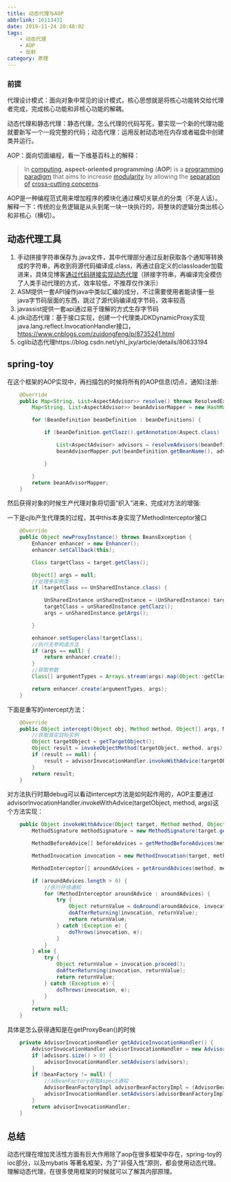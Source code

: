```yaml
---
title: 动态代理与AOP
abbrlink: 16113431
date: 2019-11-24 20:48:02
tags: 
    - 动态代理
    - AOP
    - 反射
category: 原理
---
```



### 前提

代理设计模式：面向对象中常见的设计模式，核心思想就是将核心功能转交给代理者完成，完成核心功能和非核心功能的解耦。

动态代理和静态代理：静态代理，怎么代理的代码写死，要实现一个新的代理功能就要新写一个一段完整的代码；动态代理：运用反射动态地在内存或者磁盘中创建类并运行。

AOP：面向切面编程，看一下维基百科上的解释：

>  In [computing](https://en.wikipedia.org/wiki/Computing), **aspect-oriented programming** (**AOP**) is a [programming paradigm](https://en.wikipedia.org/wiki/Programming_paradigm) that aims to increase [modularity](https://en.wikipedia.org/wiki/Modularity_(programming)) by allowing the [separation of](https://en.wikipedia.org/wiki/Separation_of_concerns) [cross-cutting concerns](https://en.wikipedia.org/wiki/Cross-cutting_concern). 

AOP是一种编程范式用来增加程序的模块化通过横切关联点的分类（不是人话）。解释一下：传统的业务逻辑是从头到尾一块一块执行的，将整块的逻辑分类出核心和非核心（横切）。

## 动态代理工具

1. 手动拼接字符串保存为.java文件，其中代理部分通过反射获取各个通知等转换成的字符串，再收到将源代码编译成.class，再通过自定义的classloader加载进来，具体见博客[通过代码拼接实现动态代理](https://blog.csdn.net/z956281507/article/details/80282077 )（拼接字符串，再编译完全模仿了人类手动代理的方式，效率较低，不推荐仅作演示）
2. ASM提供一套API操作java中类似汇编的成分，不过需要使用者能读懂一些java字节码层面的东西，跳过了源代码编译成字节码，效率较高
3. javassist提供一套api通过易于理解的方式生存字节码
4. jdk动态代理：基于接口实现，创建一个代理类JDKDynamicProxy实现java.lang.reflect.InvocationHandler接口，https://www.cnblogs.com/zuidongfeng/p/8735241.html
5. cglib动态代理https://blog.csdn.net/yhl_jxy/article/details/80633194





## spring-toy

在这个框架的AOP实现中，再扫描包的时候将所有的AOP信息(切点，通知)注册:

```java
    @Override
    public Map<String, List<AspectAdvisor>> resolve() throws ResolvedException {
        Map<String, List<AspectAdvisor>> beanAdvisorMapper = new HashMap<>();

        for (BeanDefinition beanDefinition : beanDefinitions) {

            if (beanDefinition.getClazz().getAnnotation(Aspect.class) != null) {

                List<AspectAdvisor> advisors = resolveAdvisors(beanDefinition);
                beanAdvisorMapper.put(beanDefinition.getBeanName(), advisors);

            }

        }
        return beanAdvisorMapper;
    }
```

然后获得对象的时候生产代理对象将切面“织入”进来，完成对方法的增强:

一下是cjlb产生代理类的过程，其中this本身实现了MethodInterceptor接口

```java
    @Override
    public Object newProxyInstance() throws BeansException {
        Enhancer enhancer = new Enhancer();
        enhancer.setCallback(this);

        Class targetClass = target.getClass();

        Object[] args = null;
        //处理多实例类
        if (targetClass == UnSharedInstance.class) {

            UnSharedInstance unSharedInstance = (UnSharedInstance) target;
            targetClass = unSharedInstance.getClazz();
            args = unSharedInstance.getArgs();

        }

        enhancer.setSuperclass(targetClass);
        //执行无参构造方法
        if (args == null) {
            return enhancer.create();
        }
        //获取参数
        Class[] argumentTypes = Arrays.stream(args).map(Object::getClass).toArray(Class[]::new);

        return enhancer.create(argumentTypes, args);
    }
```

下面是重写的intercept方法：

```java
    @Override
    public Object intercept(Object obj, Method method, Object[] args, MethodProxy proxy) throws Throwable {
        //获取真实目标实例
        Object targetObject = getTargetObject();
        Object result = invokeObjectMethod(targetObject, method, args);
        if (result == null) {
            result = advisorInvocationHandler.invokeWithAdvice(targetObject, method, args);
        }
        return result;
    }
```
对方法执行时期debug可以看动intercept方法是如何起作用的，AOP主要通过advisorInvocationHandler.invokeWithAdvice(targetObject, method, args)这个方法实现：

```java
    public Object invokeWithAdvice(Object target, Method method, Object[] args) throws Throwable {
        MethodSignature methodSignature = new MethodSignature(target.getClass(), method);

        MethodBeforeAdvice[] beforeAdvices = getMethodBeforeAdvices(method, methodSignature);

        MethodInvocation invocation = new MethodInvocation(target, method, args, beforeAdvices);

        MethodInterceptor[] aroundAdvices = getAroundAdvices(method, methodSignature);

        if (aroundAdvices.length > 0) {
            //执行环绕通知
            for (MethodInterceptor aroundAdvice : aroundAdvices) {
                try {
                    Object returnValue = doAround(aroundAdvice, invocation);
                    doAfterReturning(invocation, returnValue);
                    return returnValue;
                } catch (Exception e) {
                    doThrows(invocation, e);
                }
            }
        } else {
            try {
                Object returnValue = invocation.proceed();
                doAfterReturning(invocation, returnValue);
                return returnValue;
            } catch (Exception e) {
                doThrows(invocation, e);
            }
        }
        return null;
    }
```

具体是怎么获得通知是在getProxyBean()的时候

```java
    private AdvisorInvocationHandler getAdviceInvocationHandler() {
        AdvisorInvocationHandler advisorInvocationHandler = new AdvisorInvocationHandlerImpl();
        if (advisors.size() > 0) {
            advisorInvocationHandler.setAdvisors(advisors);
        }
        if (beanFactory != null) {
            //从BeanFactory获取Aspect通知
            AdvisorBeanFactoryImpl advisorBeanFactoryImpl = (AdvisorBeanFactoryImpl) beanFactory;
            advisorInvocationHandler.setAdvisors(advisorBeanFactoryImpl.getAdvisors());
        }
        return advisorInvocationHandler;
    }
```



## 总结

动态代理在增加灵活性方面有巨大作用除了aop在很多框架中存在，spring-toy的ioc部分，以及mybatis 等著名框架，为了“非侵入性”原则，都会使用动态代理。理解动态代理，在很多使用框架的时候就可以了解其内部原理。
